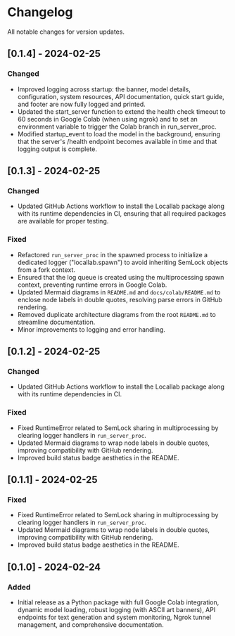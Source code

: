 # Changelog

All notable changes for version updates.

## [0.1.4] - 2024-02-25

### Changed

- Improved logging across startup: the banner, model details, configuration, system resources, API documentation, quick start guide, and footer are now fully logged and printed.
- Updated the start_server function to extend the health check timeout to 60 seconds in Google Colab (when using ngrok) and to set an environment variable to trigger the Colab branch in run_server_proc.
- Modified startup_event to load the model in the background, ensuring that the server's /health endpoint becomes available in time and that logging output is complete.

## [0.1.3] - 2024-02-25

### Changed

- Updated GitHub Actions workflow to install the Locallab package along with its runtime dependencies in CI, ensuring that all required packages are available for proper testing.

### Fixed

- Refactored `run_server_proc` in the spawned process to initialize a dedicated logger ("locallab.spawn") to avoid inheriting SemLock objects from a fork context.
- Ensured that the log queue is created using the multiprocessing spawn context, preventing runtime errors in Google Colab.
- Updated Mermaid diagrams in `README.md` and `docs/colab/README.md` to enclose node labels in double quotes, resolving parse errors in GitHub rendering.
- Removed duplicate architecture diagrams from the root `README.md` to streamline documentation.
- Minor improvements to logging and error handling.

## [0.1.2] - 2024-02-25

### Changed

- Updated GitHub Actions workflow to install the Locallab package along with its runtime dependencies in CI.

### Fixed

- Fixed RuntimeError related to SemLock sharing in multiprocessing by clearing logger handlers in `run_server_proc`.
- Updated Mermaid diagrams to wrap node labels in double quotes, improving compatibility with GitHub rendering.
- Improved build status badge aesthetics in the README.

## [0.1.1] - 2024-02-25

### Fixed

- Fixed RuntimeError related to SemLock sharing in multiprocessing by clearing logger handlers in `run_server_proc`.
- Updated Mermaid diagrams to wrap node labels in double quotes, improving compatibility with GitHub rendering.
- Improved build status badge aesthetics in the README.

## [0.1.0] - 2024-02-24

### Added

- Initial release as a Python package with full Google Colab integration, dynamic model loading, robust logging (with ASCII art banners), API endpoints for text generation and system monitoring, Ngrok tunnel management, and comprehensive documentation.
